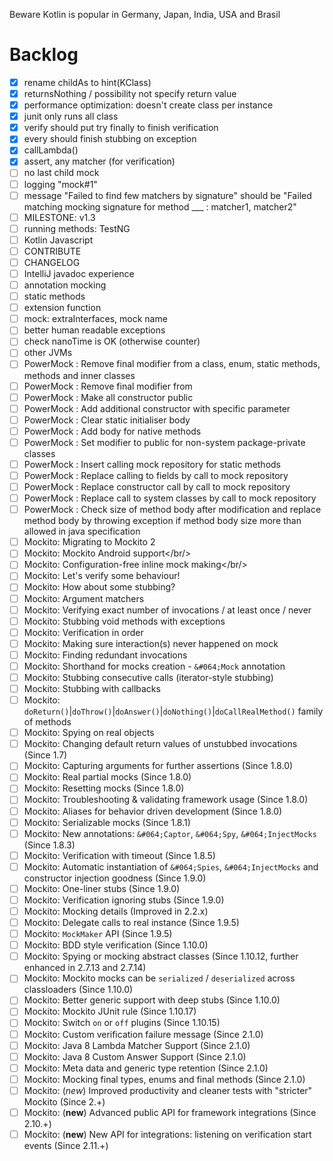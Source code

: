Beware Kotlin is popular in Germany, Japan, India, USA and Brasil

# Backlog

- [x] rename childAs to hint(KClass)
- [x] returnsNothing / possibility not specify return value
- [x] performance optimization: doesn't create class per instance
- [x] junit only runs all class
- [x] verify should put try finally to finish verification
- [x] every should finish stubbing on exception
- [x] callLambda()
- [x] assert, any matcher (for verification)
- [ ] no last child mock
- [ ] logging "mock<CLS>#1"
- [ ] message "Failed to find few matchers by signature" should be "Failed matching mocking signature for method ___ : matcher1, matcher2"
- [ ] MILESTONE: v1.3
- [ ] running methods: TestNG
- [ ] Kotlin Javascript
- [ ] CONTRIBUTE
- [ ] CHANGELOG
- [ ] IntelliJ javadoc experience
- [ ] annotation mocking
- [ ] static methods
- [ ] extension function
- [ ] mock: extraInterfaces, mock name
- [ ] better human readable exceptions
- [ ] check nanoTime is OK (otherwise counter)
- [ ] other JVMs
- [ ] PowerMock : Remove final modifier from a class, enum, static methods, methods and inner classes
- [ ] PowerMock : Remove final modifier from
- [ ] PowerMock : Make all constructor public
- [ ] PowerMock : Add additional constructor with specific parameter
- [ ] PowerMock : Clear static initialiser body
- [ ] PowerMock : Add body for native methods
- [ ] PowerMock : Set modifier to public for non-system package-private classes
- [ ] PowerMock : Insert calling mock repository for static methods
- [ ] PowerMock : Replace calling to fields by call to mock repository
- [ ] PowerMock : Replace constructor call by call to mock repository
- [ ] PowerMock : Replace call to system classes by call to mock repository
- [ ] PowerMock : Check size of method body after modification and replace method body by throwing exception if method body size more than allowed in java specification
- [ ] Mockito: Migrating to Mockito 2
- [ ] Mockito: Mockito Android support</a></br/>
- [ ] Mockito: Configuration-free inline mock making</a></br/>
- [ ] Mockito: Let's verify some behaviour!
- [ ] Mockito: How about some stubbing?
- [ ] Mockito: Argument matchers
- [ ] Mockito: Verifying exact number of invocations / at least once / never
- [ ] Mockito: Stubbing void methods with exceptions
- [ ] Mockito: Verification in order
- [ ] Mockito: Making sure interaction(s) never happened on mock
- [ ] Mockito: Finding redundant invocations
- [ ] Mockito: Shorthand for mocks creation - `&#064;Mock` annotation
- [ ] Mockito: Stubbing consecutive calls (iterator-style stubbing)
- [ ] Mockito: Stubbing with callbacks
- [ ] Mockito: `doReturn()`|`doThrow()`|`doAnswer()`|`doNothing()`|`doCallRealMethod()` family of methods
- [ ] Mockito: Spying on real objects
- [ ] Mockito: Changing default return values of unstubbed invocations (Since 1.7)
- [ ] Mockito: Capturing arguments for further assertions (Since 1.8.0)
- [ ] Mockito: Real partial mocks (Since 1.8.0)
- [ ] Mockito: Resetting mocks (Since 1.8.0)
- [ ] Mockito: Troubleshooting & validating framework usage (Since 1.8.0)
- [ ] Mockito: Aliases for behavior driven development (Since 1.8.0)
- [ ] Mockito: Serializable mocks (Since 1.8.1)
- [ ] Mockito: New annotations: `&#064;Captor`, `&#064;Spy`, `&#064;InjectMocks` (Since 1.8.3)
- [ ] Mockito: Verification with timeout (Since 1.8.5)
- [ ] Mockito: Automatic instantiation of `&#064;Spies`, `&#064;InjectMocks` and constructor injection goodness (Since 1.9.0)
- [ ] Mockito: One-liner stubs (Since 1.9.0)
- [ ] Mockito: Verification ignoring stubs (Since 1.9.0)
- [ ] Mockito: Mocking details (Improved in 2.2.x)
- [ ] Mockito: Delegate calls to real instance (Since 1.9.5)
- [ ] Mockito: `MockMaker` API (Since 1.9.5)
- [ ] Mockito: BDD style verification (Since 1.10.0)
- [ ] Mockito: Spying or mocking abstract classes (Since 1.10.12, further enhanced in 2.7.13 and 2.7.14)
- [ ] Mockito: Mockito mocks can be `serialized` / `deserialized` across classloaders (Since 1.10.0)</a></h3><br/>
- [ ] Mockito: Better generic support with deep stubs (Since 1.10.0)</a></h3><br/>
- [ ] Mockito: Mockito JUnit rule (Since 1.10.17)
- [ ] Mockito: Switch `on` or `off` plugins (Since 1.10.15)
- [ ] Mockito: Custom verification failure message (Since 2.1.0)
- [ ] Mockito: Java 8 Lambda Matcher Support (Since 2.1.0)
- [ ] Mockito: Java 8 Custom Answer Support (Since 2.1.0)
- [ ] Mockito: Meta data and generic type retention (Since 2.1.0)
- [ ] Mockito: Mocking final types, enums and final methods (Since 2.1.0)
- [ ] Mockito: (*new*) Improved productivity and cleaner tests with "stricter" Mockito (Since 2.+)
- [ ] Mockito: (**new**) Advanced public API for framework integrations (Since 2.10.+)
- [ ] Mockito: (**new**) New API for integrations: listening on verification start events (Since 2.11.+)
